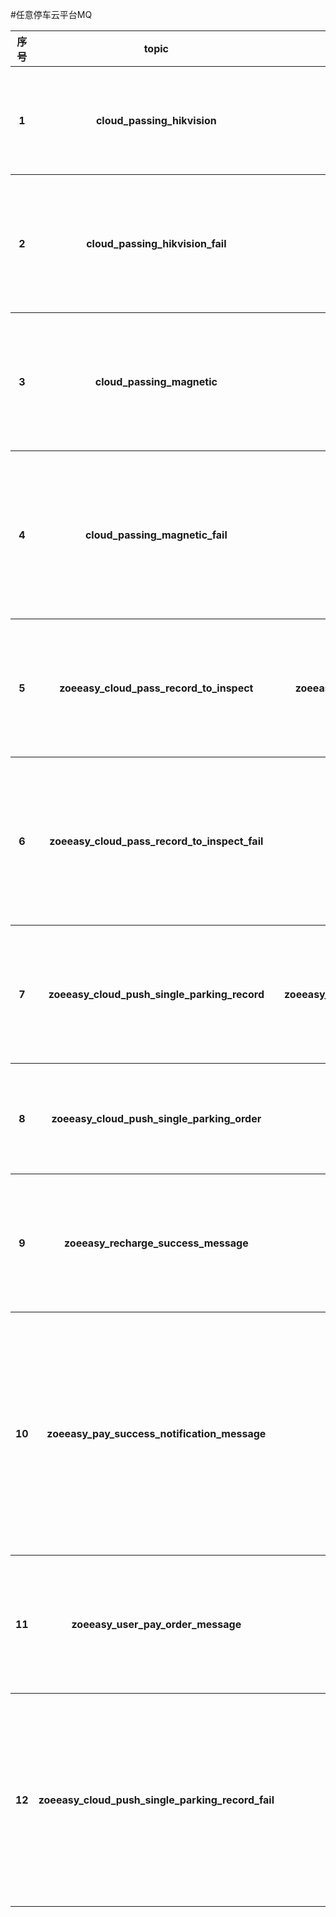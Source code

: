 #任意停车云平台MQ

<table>
    <tr>
        <th>序号</th>
        <th>topic</th>
        <th>consumer</th>
        <th>描述</th>
        <th>备注</th>
    </tr>
    <tr>
        <th>1</th>
        <th>cloud_passing_hikvision</th>
        <th>cloud_hikvision_passing_consumer</th>
        <th>平台过车消息MQ</th>
        <th></th>
    </tr>
   <tr>
        <th>2</th>
        <th>cloud_passing_hikvision_fail</th>
        <th>暂无</th>
        <th>处理失败过车消息MQ</th>
        <th></th>
    </tr>
    <tr>
        <th>3</th>
        <th>cloud_passing_magnetic</th>
        <th>cloud_passing_magnetic_consumer</th>
        <th>地磁过车消息处理MQ</th>
        <th></th>
    </tr>
    <tr>
        <th>4</th>
        <th>cloud_passing_magnetic_fail</th>
        <th>暂无</th>
        <th>地磁过车消息处理失败MQ</th>
        <th></th>
    </tr>
    <tr>
        <th>5</th>
        <th>zoeeasy_cloud_pass_record_to_inspect</th>
        <th>zoeeasy_cloud_pass_record_to_inspect_consumer</th>
        <th>过车记录推送巡检MQ</th>
        <th></th>
    </tr>
   <tr>
       <th>6</th>
       <th>zoeeasy_cloud_pass_record_to_inspect_fail</th>
       <th>暂无</th>
       <th>过车记录推送巡检失败MQ</th>
       <th></th>
   </tr>
    <tr>
       <th>7</th>
       <th>zoeeasy_cloud_push_single_parking_record</th>
       <th>zoeeasy_cloud_push_single_parking_record_consumer</th>
       <th>停车记录消息推送MQ</th>
       <th></th>
    </tr>
    <tr>
      <th>8</th>
      <th>zoeeasy_cloud_push_single_parking_order</th>
      <th>暂无</th>
      <th>账单消息推送MQ</th>
      <th>消费者暂未实现</th>
    </tr>
    <tr>
        <th>9</th>
        <th>zoeeasy_recharge_success_message</th>
        <th>暂无</th>
        <th>发送充值成功消息MQ</th>
        <th>消费者暂未实现</th>
    </tr>
    <tr>
        <th>10</th>
        <th>zoeeasy_pay_success_notification_message</th>
        <th>暂无</th>
        <th>发送账单支付成功推送通知与消息MQ</th>
        <th>消费者暂未实现</th>
    </tr>    
    <tr>
        <th>11</th>
        <th>zoeeasy_user_pay_order_message</th>
        <th>暂无</th>
        <th>发送钱包支付消息MQ</th>
        <th>消费者暂未实现</th>
    </tr>
    <tr>
        <th>12</th>
        <th>zoeeasy_cloud_push_single_parking_record_fail</th>
        <th>暂无</th>
        <th>推送单用户停车消息处理失败MQ</th>
        <th>消费者暂未实现</th>
    </tr>
</table>